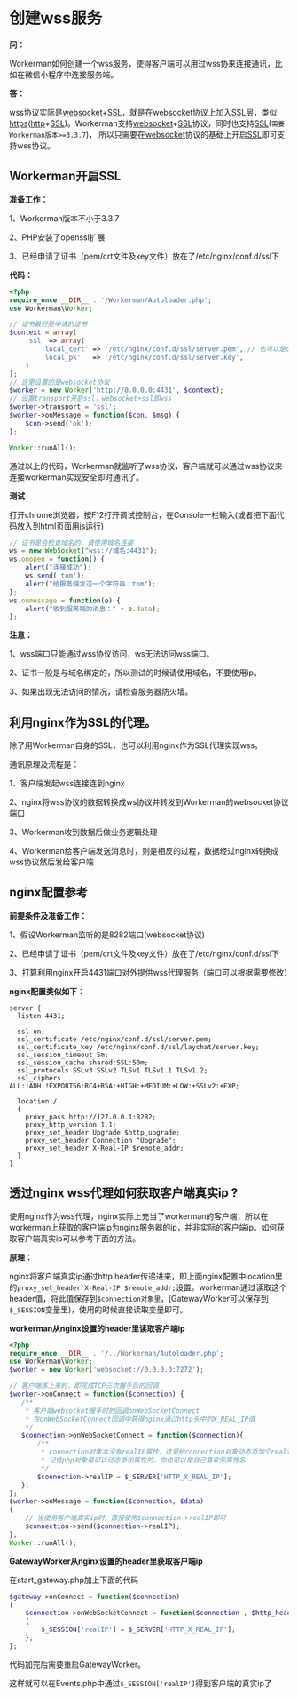 # 创建wss服务

**问：**

Workerman如何创建一个wss服务，使得客户端可以用过wss协来连接通讯，比如在微信小程序中连接服务端。



**答：**

wss协议实际是[websocket](http://baike.baidu.com/item/WebSocket)+[SSL](http://baike.baidu.com/item/ssl)，就是在websocket协议上加入[SSL](http://baike.baidu.com/item/ssl)层，类似[https](http://baike.baidu.com/item/https)([http](http://baike.baidu.com/item/http)+[SSL](http://baike.baidu.com/item/ssl))。Workerman支持[websocket](http://baike.baidu.com/item/WebSocket)+[SSL](http://baike.baidu.com/item/ssl)协议，同时也支持[SSL](http://baike.baidu.com/item/ssl)(```需要Workerman版本>=3.3.7```)，
所以只需要在[websocket](http://baike.baidu.com/item/WebSocket)协议的基础上开启[SSL](http://baike.baidu.com/item/ssl)即可支持wss协议。

## Workerman开启SSL


**准备工作：**

1、Workerman版本不小于3.3.7

2、PHP安装了openssl扩展

3、已经申请了证书（pem/crt文件及key文件）放在了/etc/nginx/conf.d/ssl下

**代码：**

```php
<?php
require_once __DIR__ . '/Workerman/Autoloader.php';
use Workerman\Worker;

// 证书最好是申请的证书
$context = array(
    'ssl' => array(
        'local_cert' => '/etc/nginx/conf.d/ssl/server.pem', // 也可以是crt文件
        'local_pk'   => '/etc/nginx/conf.d/ssl/server.key',
    )
);
// 这里设置的是websocket协议
$worker = new Worker('http://0.0.0.0:4431', $context);
// 设置transport开启ssl，websocket+ssl即wss
$worker->transport = 'ssl';
$worker->onMessage = function($con, $msg) {
    $con->send('ok');
};

Worker::runAll();
```

通过以上的代码，Workerman就监听了wss协议，客户端就可以通过wss协议来连接workerman实现安全即时通讯了。

**测试**

打开chrome浏览器，按F12打开调试控制台，在Console一栏输入(或者把下面代码放入到html页面用js运行)

```javascript
// 证书是会检查域名的，请使用域名连接
ws = new WebSocket("wss://域名:4431");
ws.onopen = function() {
    alert("连接成功");
    ws.send('tom');
    alert("给服务端发送一个字符串：tom");
};
ws.onmessage = function(e) {
    alert("收到服务端的消息：" + e.data);
};
```

**注意：**

1、wss端口只能通过wss协议访问，ws无法访问wss端口。

2、证书一般是与域名绑定的，所以测试的时候请使用域名，不要使用ip。

3、如果出现无法访问的情况，请检查服务器防火墙。




## 利用nginx作为SSL的代理。

除了用Workerman自身的SSL，也可以利用nginx作为SSL代理实现wss。

通讯原理及流程是：

1、客户端发起wss连接连到nginx

2、nginx将wss协议的数据转换成ws协议并转发到Workerman的websocket协议端口

3、Workerman收到数据后做业务逻辑处理

4、Workerman给客户端发送消息时，则是相反的过程，数据经过nginx转换成wss协议然后发给客户端


## nginx配置参考
**前提条件及准备工作：**

1、假设Workerman监听的是8282端口(websocket协议)

2、已经申请了证书（pem/crt文件及key文件）放在了/etc/nginx/conf.d/ssl下

3、打算利用nginx开启4431端口对外提供wss代理服务（端口可以根据需要修改）

**nginx配置类似如下**：

```
server {
  listen 4431;

  ssl on;
  ssl_certificate /etc/nginx/conf.d/ssl/server.pem;
  ssl_certificate_key /etc/nginx/conf.d/ssl/laychat/server.key;
  ssl_session_timeout 5m;
  ssl_session_cache shared:SSL:50m;
  ssl_protocols SSLv3 SSLv2 TLSv1 TLSv1.1 TLSv1.2;
  ssl_ciphers ALL:!ADH:!EXPORT56:RC4+RSA:+HIGH:+MEDIUM:+LOW:+SSLv2:+EXP;

  location /
  {
    proxy_pass http://127.0.0.1:8282;
    proxy_http_version 1.1;
    proxy_set_header Upgrade $http_upgrade;
    proxy_set_header Connection "Upgrade";
    proxy_set_header X-Real-IP $remote_addr;
  }
}
```

## 透过nginx wss代理如何获取客户端真实ip ?
使用nginx作为wss代理，nginx实际上充当了workerman的客户端，所以在workerman上获取的客户端ip为nginx服务器的ip，并非实际的客户端ip。如何获取客户端真实ip可以参考下面的方法。

**原理：**

nginx将客户端真实ip通过http header传递进来，即上面nginx配置中location里的```proxy_set_header X-Real-IP $remote_addr;```设置。workerman通过读取这个header值，将此值保存到```$connection对象里```，(GatewayWorker可以保存到```$_SESSION```变量里)，使用的时候直接读取变量即可。

**workerman从nginx设置的header里读取客户端ip**

```php
<?php
require_once __DIR__ . '/../Workerman/Autoloader.php';
use Workerman\Worker;
$worker = new Worker('websocket://0.0.0.0:7272');

// 客户端练上来时，即完成TCP三次握手后的回调
$worker->onConnect = function($connection) {
   /**
    * 客户端websocket握手时的回调onWebSocketConnect
    * 在onWebSocketConnect回调中获得nginx通过http头中的X_REAL_IP值
    */
   $connection->onWebSocketConnect = function($connection){
       /**
        * connection对象本没有realIP属性，这里给connection对象动态添加个realIP属性
        * 记住php对象是可以动态添加属性的，你也可以用自己喜欢的属性名
        */
       $connection->realIP = $_SERVER['HTTP_X_REAL_IP'];
   };
};
$worker->onMessage = function($connection, $data)
{
    // 当使用客户端真实ip时，直接使用$connection->realIP即可
    $connection->send($connection->realIP);
};
Worker::runAll();
```

**GatewayWorker从nginx设置的header里获取客户端ip**

在start_gateway.php加上下面的代码
```php
$gateway->onConnect = function($connection)
{
    $connection->onWebSocketConnect = function($connection , $http_header)
    {
        $_SESSION['realIP'] = $_SERVER['HTTP_X_REAL_IP'];
    };
};
```
代码加完后需要重启GatewayWorker。

这样就可以在Events.php中通过```$_SESSION['realIP']```得到客户端的真实ip了

